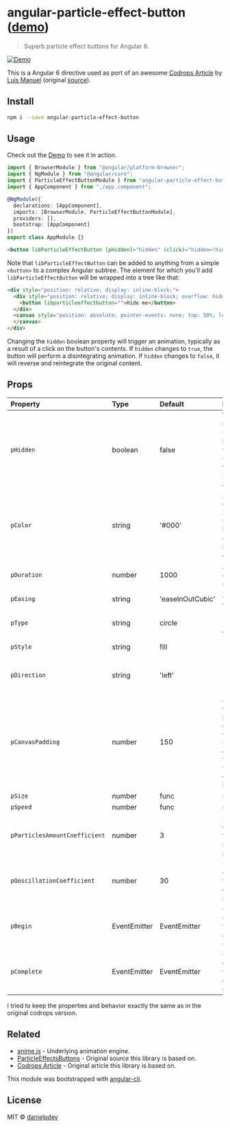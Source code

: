 # angular-particle-effect-button ([demo](https://codesandbox.io/s/j0jyz323v))

> Superb particle effect buttons for Angular 6.

[![Demo](https://raw.githubusercontent.com/danielpdev/angular-particle-effect-button/master/demo-animation.gif)](https://github.com/danielpdev/angular-particle-effect-button)

This is a Angular 6 directive used as port of an awesome [Codrops Article](https://tympanus.net/codrops/2018/04/25/particle-effects-for-buttons/) by [Luis Manuel](https://tympanus.net/codrops/author/luis/) (original [source](https://github.com/codrops/ParticleEffectsButtons/)).

## Install

```bash
npm i --save angular-particle-effect-button
```

## Usage

Check out the [Demo](https://codesandbox.io/s/j0jyz323v/) to see it in action.

```ts
import { BrowserModule } from "@angular/platform-browser";
import { NgModule } from "@angular/core";
import { ParticleEffectButtonModule } from "angular-particle-effect-button";
import { AppComponent } from "./app.component";

@NgModule({
  declarations: [AppComponent],
  imports: [BrowserModule, ParticleEffectButtonModule],
  providers: [],
  bootstrap: [AppComponent]
})
export class AppModule {}
```

```html
<button libParticleEffectButton [pHidden]="hidden" (click)="hidden=!hidden">Hide me</button>
```

Note that `libParticleEffectButton` can be added to anything from a simple `<button>` to a complex Angular subtree. The element for which you'll add `libParticleEffectButton`
will be wrapped into a tree like that:
```html
<div style="position: relative; display: inline-block;">
  <div style="position: relative; display: inline-block; overflow: hidden;">
    <button libparticleeffectbutton="">Hide me</button>
  </div>
  <canvas style="position: absolute; pointer-events: none; top: 50%; left: 50%; transform: translate3d(-50%, -50%, 0px); display: none;">
  </canvas>
</div>
```

Changing the `hidden` boolean property will trigger an animation, typically as a result of a click on the button's contents. 
If `hidden` changes to `true`, the button will perform a disintegrating animation. If `hidden` changes to `false`, it will reverse and reintegrate the original content.

## Props

| Property      | Type               | Default                               | Description                                                                                                                                  |
|:--------------|:-------------------|:--------------------------------------|:---------------------------------------------------------------------------------------------------------------------------------------------|
| `pHidden`  | boolean           | false                                  | Whether button should be hidden or visible. Changing this property starts an animation. |
| `pColor`  | string           | '#000'                                  | Particle color. Should match the button content's background color |
| `pDuration`  | number           | 1000                                  | Animation duration in milliseconds. |
| `pEasing`  | string           | 'easeInOutCubic'                        | Animation easing. |
| `pType`  | string           | circle                                  | 'circle' or 'rectangle' or 'triangle' |
| `pStyle`  | string           | fill                                  | 'fill' or 'stroke' |
| `pDirection`  | string           | 'left'                                  | 'left' or 'right' or 'top' or 'bottom' |
| `pCanvasPadding`  | number           | 150                                  | Amount of extra padding to add to the canvas since the animation will overflow the content's bounds |
| `pSize`  | number | func           | random(4)                             | Particle size. May be a static number or a function which returns numbers. |
| `pSpeed`  | number | func           | random(2)                             | Particle speed. May be a static number or a function which returns numbers. |
| `pParticlesAmountCoefficient`  | number    | 3                             | Increases or decreases the relative number of particles |
| `pOoscillationCoefficient`  | number           | 30                         | Increases or decreases the relative curvature of particles |
| `pBegin`  | EventEmitter           | EventEmitter                                     | Callback to get notified when an animation starts. |
| `pComplete`  | EventEmitter           | EventEmitter                                  | Callback to get notified when an animation completes. |


I tried to keep the properties and behavior exactly the same as in the original codrops version.

## Related

- [anime.js](http://animejs.com/) - Underlying animation engine.
- [ParticleEffectsButtons](https://github.com/codrops/ParticleEffectsButtons/) - Original source this library is based on.
- [Codrops Article](https://tympanus.net/codrops/2018/04/25/particle-effects-for-buttons/) - Original article this library is based on.

This module was bootstrapped with [angular-cli](https://cli.angular.io).

## License

MIT © [danielpdev](https://github.com/danielpdev)
